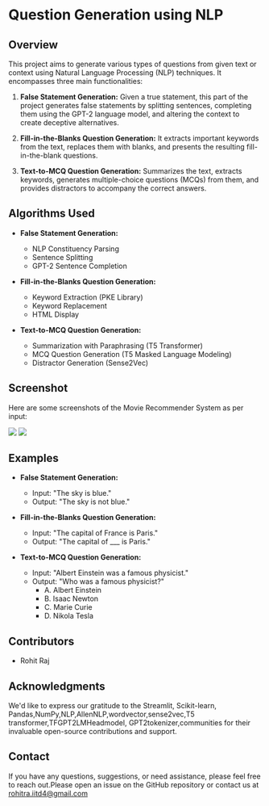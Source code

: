 # Question Generation using NLP

## Overview

This project aims to generate various types of questions from given text or context using Natural Language Processing (NLP) techniques. It encompasses three main functionalities:

1. **False Statement Generation:** Given a true statement, this part of the project generates false statements by splitting sentences, completing them using the GPT-2 language model, and altering the context to create deceptive alternatives.

2. **Fill-in-the-Blanks Question Generation:** It extracts important keywords from the text, replaces them with blanks, and presents the resulting fill-in-the-blank questions.

3. **Text-to-MCQ Question Generation:** Summarizes the text, extracts keywords, generates multiple-choice questions (MCQs) from them, and provides distractors to accompany the correct answers.

## Algorithms Used

- **False Statement Generation:**
  - NLP Constituency Parsing
  - Sentence Splitting
  - GPT-2 Sentence Completion

- **Fill-in-the-Blanks Question Generation:**
  - Keyword Extraction (PKE Library)
  - Keyword Replacement
  - HTML Display

- **Text-to-MCQ Question Generation:**
  - Summarization with Paraphrasing (T5 Transformer)
  - MCQ Question Generation (T5 Masked Language Modeling)
  - Distractor Generation (Sense2Vec)

## Screenshot

Here are some screenshots of the Movie Recommender System as per input:

   <img src='MovieRecommender/Screenshot (352).png' >
  <img src='MovieRecommender/Screenshot (353).png' >

## Examples

- **False Statement Generation:**
  - Input: "The sky is blue."
  - Output: "The sky is not blue."

- **Fill-in-the-Blanks Question Generation:**
  - Input: "The capital of France is Paris."
  - Output: "The capital of ___ is Paris."

- **Text-to-MCQ Question Generation:**
  - Input: "Albert Einstein was a famous physicist."
  - Output: "Who was a famous physicist?"
    - A. Albert Einstein
    - B. Isaac Newton
    - C. Marie Curie
    - D. Nikola Tesla

## Contributors

- Rohit Raj
## Acknowledgments

We'd like to express our gratitude to the Streamlit, Scikit-learn, Pandas,NumPy,NLP,AllenNLP,wordvector,sense2vec,T5 transformer,TFGPT2LMHeadmodel, GPT2tokenizer,communities for their invaluable open-source contributions and support.

## Contact

If you have any questions, suggestions, or need assistance, please feel free to reach out.Please open an issue on the GitHub repository or contact us at rohitra.iitd4@gmail.com
